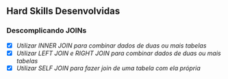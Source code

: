 ## Hard Skills Desenvolvidas

### Descomplicando JOINs

- [X] _Utilizar INNER JOIN para combinar dados de duas ou mais tabelas_
- [X] _Utilizar LEFT JOIN e RIGHT JOIN para combinar dados de duas ou mais tabelas_
- [X] _Utilizar SELF JOIN para fazer join de uma tabela com ela própria_
